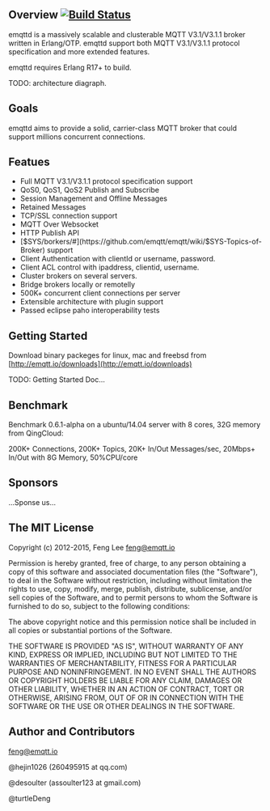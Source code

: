 
## Overview [![Build Status](https://travis-ci.org/emqtt/emqttd.svg?branch=master)](https://travis-ci.org/emqtt/emqttd)

emqttd is a massively scalable and clusterable MQTT V3.1/V3.1.1 broker written in Erlang/OTP. emqttd support both MQTT V3.1/V3.1.1 protocol specification and more extended features.

emqttd requires Erlang R17+ to build.

TODO: architecture diagraph.

## Goals

emqttd aims to provide a solid, carrier-class MQTT broker that could support millions concurrent connections.

## Featues

* Full MQTT V3.1/V3.1.1 protocol specification support
* QoS0, QoS1, QoS2 Publish and Subscribe
* Session Management and Offline Messages
* Retained Messages
* TCP/SSL connection support
* MQTT Over Websocket
* HTTP Publish API
* [$SYS/borkers/#](https://github.com/emqtt/emqtt/wiki/$SYS-Topics-of-Broker) support
* Client Authentication with clientId or username, password.
* Client ACL control with ipaddress, clientid, username.
* Cluster brokers on several servers.
* Bridge brokers locally or remotelly
* 500K+ concurrent client connections per server
* Extensible architecture with plugin support
* Passed eclipse paho interoperability tests

## Getting Started

Download binary packeges for linux, mac and freebsd from [http://emqtt.io/downloads](http://emqtt.io/downloads)

TODO: Getting Started Doc...

## Benchmark

Benchmark 0.6.1-alpha on a ubuntu/14.04 server with 8 cores, 32G memory from QingCloud:

200K+ Connections, 200K+ Topics, 20K+ In/Out Messages/sec, 20Mbps+ In/Out with 8G Memory, 50%CPU/core

## Sponsors

...Sponse us...

## The MIT License

Copyright (c) 2012-2015, Feng Lee <feng@emqtt.io> 

Permission is hereby granted, free of charge, to any person obtaining a copy
of this software and associated documentation files (the "Software"), to deal
in the Software without restriction, including without limitation the rights
to use, copy, modify, merge, publish, distribute, sublicense, and/or sell
copies of the Software, and to permit persons to whom the Software is
furnished to do so, subject to the following conditions:

The above copyright notice and this permission notice shall be included in all
copies or substantial portions of the Software.

THE SOFTWARE IS PROVIDED "AS IS", WITHOUT WARRANTY OF ANY KIND, EXPRESS OR
IMPLIED, INCLUDING BUT NOT LIMITED TO THE WARRANTIES OF MERCHANTABILITY,
FITNESS FOR A PARTICULAR PURPOSE AND NONINFRINGEMENT. IN NO EVENT SHALL THE
AUTHORS OR COPYRIGHT HOLDERS BE LIABLE FOR ANY CLAIM, DAMAGES OR OTHER
LIABILITY, WHETHER IN AN ACTION OF CONTRACT, TORT OR OTHERWISE, ARISING FROM,
OUT OF OR IN CONNECTION WITH THE SOFTWARE OR THE USE OR OTHER DEALINGS IN THE
SOFTWARE.

## Author and Contributors

feng@emqtt.io

@hejin1026 (260495915 at qq.com)

@desoulter (assoulter123 at gmail.com)

@turtleDeng

